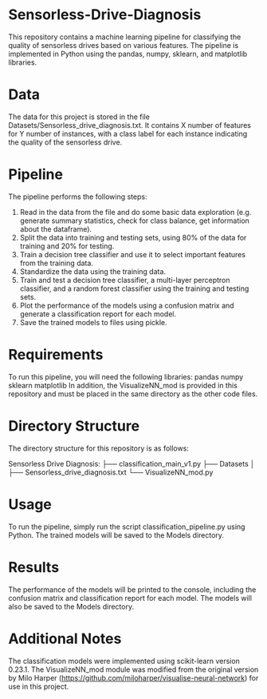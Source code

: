 # Sensorless-Drive-Diagnosis
This repository contains a machine learning pipeline for classifying the quality of sensorless drives based on various features. The pipeline is implemented in Python using the pandas, numpy, sklearn, and matplotlib libraries.

# Data
The data for this project is stored in the file Datasets/Sensorless_drive_diagnosis.txt. It contains X number of features for Y number of instances, with a class label for each instance indicating the quality of the sensorless drive.

# Pipeline
The pipeline performs the following steps:
1. Read in the data from the file and do some basic data exploration (e.g. generate summary statistics, check for class balance, get information about the dataframe).
2. Split the data into training and testing sets, using 80% of the data for training and 20% for testing.
3. Train a decision tree classifier and use it to select important features from the training data.
4. Standardize the data using the training data.
5. Train and test a decision tree classifier, a multi-layer perceptron classifier, and a random forest classifier using the training and testing sets.
6. Plot the performance of the models using a confusion matrix and generate a classification report for each model.
7. Save the trained models to files using pickle.

# Requirements
To run this pipeline, you will need the following libraries:
    pandas
    numpy
    sklearn
    matplotlib
In addition, the VisualizeNN_mod is provided in this repository and must be placed in the same directory as the other code files.

# Directory Structure
The directory structure for this repository is as follows:

Sensorless Drive Diagnosis:
    ├── classification_main_v1.py
    ├── Datasets
    │   ├── Sensorless_drive_diagnosis.txt
    └── VisualizeNN_mod.py

# Usage
To run the pipeline, simply run the script classification_pipeline.py using Python. The trained models will be saved to the Models directory.

# Results
The performance of the models will be printed to the console, including the confusion matrix and classification report for each model. The models will also be saved to the Models directory.

# Additional Notes
The classification models were implemented using scikit-learn version 0.23.1.
The VisualizeNN_mod module was modified from the original version by Milo Harper (https://github.com/miloharper/visualise-neural-network) for use in this project.
